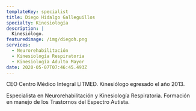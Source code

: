 ```yaml
---
templateKey: specialist
title: Diego Hidalgo Galleguillos
specialty: Kinesiología
description: |
  Kinesiólogo. 
featuredimage: /img/diegoh.png
services:
  - Neurorehabilitación
  - Kinesiología Respiratoria
  - Kinesiología Adulto Mayor
date: 2020-05-07T07:46:45.493Z
---
```

CEO Centro Médico Integral LITMED. Kinesiólogo egresado el año 2013.

Especialista en Neurorehabilitación y Kinesiología Respiratoria. Formación en manejo de los Trastornos del Espectro Autista.